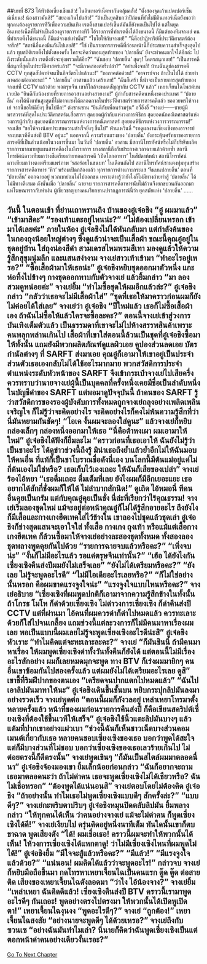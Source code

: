 ##บทที่ 873 ได้หัวข้อเซี่ยงเซิงแล้ว!
ในอินเทอร์เน็ตพากันคลุ้มคลั่ง!
“ตั้งสองจุดเก้าแปดเปอร์เซ็นต์เนี่ยนะ! น้องสาวมันสิ!”
“สยองเกินไปแล้ว!”
“ถ้าเป็นยุคสิบกว่าปีก่อนที่ยังไม่มีอินเทอร์เน็ตยังพอว่า ทุกคนต้องดูรายการทีวีเพื่อความบันเทิง เรตติ้งสามเปอร์เซ็นต์มันก็ยังพอเป็นไปได้ แต่ในยุคอินเทอร์เน็ตที่ไม่จำเป็นต้องดูรายการทางทีวี ไอ้รายการที่ทำเรตติ้งได้ถึงขนาดนี้ ก็มีแต่ของทีมจางเย่ คนที่ทำเรตติ้งได้ขนาดนี้ ก็มีแต่จางเย่เท่านั้น!”
“ไชโยให้กับจางเย่!”
“นี่คือปาฏิหาริย์ที่ประวัติศาสตร์ต้องจารึก!”
“สถานีอื่นคงมึนกันไปเลยสิ!”
“ใช่ เป็นรายการสารคดีที่ก่อนหน้านี้ก็ประสบความสำเร็จสูงสุดไปแล้ว ทุบสถิติเรตติ้งไปตั้งสองครั้ง ใครจะคิดว่าตอนสุดท้ายของ ‘ปลายลิ้น’ ยังจะทำคนตกใจได้อีกล่ะ ไปถึงระดับนั้นแล้ว เรตติ้งยังจะพุ่งพรวดได้อีก?”
“ฉันชอบ ‘ปลายลิ้น’ สุดๆ! โคตรสนุกเลย!”
“เป็นสารคดีที่สนุกที่สุดในประวัติศาสตร์แล้ว!”
“จะมีภาคสองต่อรึเปล่า?”
“อย่าเพิ่งจบสิ! บ้านฉันดูช่องสารคดี CCTV ทุกสุดสัปดาห์จนเป็นกิจวัตรไปแล้วนะ!”
“ขอภาคต่อด่วน!”
“อาจารย์จาง ถ้าเป็นไปได้ ช่วยทำภาคสองต่อเถอะนะ!”
“ ‘ปลายลิ้น’ อวสานแล้ว เศร้าเลย!”
“ฉันก็เศร้า นี่น่าจะเป็นรายการสุดท้ายของจางเย่ที่ CCTV แล้วด้วย พอตรุษจีน เขาก็ใกล้จะหมดสัญญากับ CCTV แล้ว”
เหยาเจี้ยนไฉโพสต์บนเวยป๋อ “ยินดีกับน้องชายที่รายการอวสานอย่างสวยงาม!”
ผู้กำกับสารคดีคนหนึ่งของประเทศ “ ‘ปลายลิ้น’ คงได้นั่งแท่นสูงสุดที่ไม่อาจแซงได้ตลอดกาลในประวัติศาสตร์รายการสารคดีแล้ว ขออวยพรให้จางเย่ จากนี้ขอให้ดียิ่งๆ ขึ้นไปอีก!”
ต่งซานซาน “ยินดีกับเพื่อนร่วมรุ่น”
อวี๋อิ่งอี๋ “จางเย่——ชายผู้มีพรสวรรค์ที่สุดในประวัติศาสตร์ม.สื่อสารฯ สุดยอดผู้กำกับแห่งวงการพิธีกร สุดยอดนักคณิตศาสตร์แห่งวงการผู้กำกับ สุดยอดนักวรรณกรรมแห่งวงการคณิตศาสตร์ สุดยอดพิธีกรแห่งวงการวรรณกรรม!”
จางเสีย “ขอให้จางน้อยประสบความสำเร็จยิ่งๆ ขึ้นไป”
ฟ่านเหวินลี่ “รอดูผลงานเซี่ยงเซิงของอาจารย์จางบนเวทีคืนส่งปี BTV อยู่นะ”
นอกจากนี้ ความร้อนแรงของ ‘ปลายลิ้น’ ยังกระตุ้นศรัทธาของรายการสารคดีที่เป็นส่วนน้อยในวงการขึ้นมา ในวันที่ ‘ปลายลิ้น’ อวสาน มีสถานีโทรทัศน์หรือไม่ก็บริษัทผลิตรายการมากมายชูแผนสารคดีลงในผังรายการ บางสถานีถึงกับประกาศเวลาฉายแล้วด้วยซ้ำ สถานีโทรทัศน์ดาวเทียมกว่างซีเตรียมถ่ายทอดสารคดี ‘เปิดโลกอาหาร’ ในสัปดาห์หน้า สถานีโทรทัศน์ดาวเทียมกว่างตงเตรียมแพร่ภาพ ‘รสอร่อยในชนบท’ ในเดือนถัดไป สถานีโทรทัศน์ซานตงทุ่มทุนสร้างรายการสารคดีอาหาร ‘หิว’ พร้อมเปิดกล้องแล้ว ทุกรายการต่างเกาะกระแส ‘จีนบนปลายลิ้น’
ตอนที่ ‘ปลายลิ้น’ ออกฉายอยู่ พวกเขาย่อมไม่ไปออกชน เพราะต่างรู้ว่ายังไงก็ไม่มีทางถ่ายทำสู้ ‘ปลายลิ้น’ ได้ ไม่มีทางตีเสมอ ดังนั้นเมื่อ ‘ปลายลิ้น’ ฉายจบ รายการสารคดีอาหารนับไม่ถ้วนจึงยกขบวนกันออกมา แห่โฆษณาราวกับห่าฝน
ผู้เชี่ยวชาญบางคนเรียกขานปรากฏการณ์นี้ว่า ยุคสมัยแห่ง ‘ปลายลิ้น’
……


วันนี้ ในตอนเช้า
ที่ย่านเถาหรานถิง
บ้านของอู๋เจ๋อชิง
“อู๋ ผมมาแล้ว”
“เข้ามาสิคะ”
“รองเท้าแตะอยู่ไหนน่ะ?”
“ไม่ต้องเปลี่ยนหรอก เข้ามาได้เลยค่ะ”
ภายในห้อง อู๋เจ๋อชิงไม่ได้หันกลับมา แต่กำลังค้นของในกองถุงน้อยใหญ่ต่างๆ ซึ่งดูแล้วน่าจะเป็นเสื้อผ้า ขณะนี้คุณอู๋อยู่ในชุดอยู่บ้าน ใส่ถุงน่องสีดำ สวมเดรสไหมพรมสีเทา มองดูแล้วให้ความรู้สึกสุขุมนุ่มลึก และแสนสง่างาม
จางเย่สาวเท้าเข้ามา “ทำอะไรอยู่เหรอ?”
“ซื้อเสื้อผ้ามาให้เธอน่ะ” อู๋เจ๋อชิงหยิบชุดออกมาตัวหนึ่ง แกะห่อทิ้งไปข้างๆ กางชุดออกทาบกับตัวจางเย่ แล้วยิ้มกล่าว “มา ลองสวมดูหน่อยค่ะ”
จางเย่ยิ้ม “ทำไมซื้อชุดให้ผมอีกแล้วล่ะ?”
อู๋เจ๋อชิงกล่าว “กลัวว่าเธอจะไม่มีเสื้อผ้าใส่”
“ชุดที่เธอให้มาคราวก่อนผมก็ยังไม่ค่อยได้ใส่เลย” จางเย่ว่า
อู๋เจ๋อชิง “ปีใหม่แล้ว เธอก็ไม่ซื้อเสื้อผ้าเอง ถ้าฉันไม่ซื้อให้แล้วใครจะซื้อละคะ?”
ตอนนี้จางเย่เข้าสู่วงการบันเทิงเต็มตัวแล้ว เป็นธรรมดาที่เขาจะไม่ไปห้างสรรพสินค้าเพราะคนพลุกพล่านเกินไป เสื้อผ้าที่เขาใส่ตอนนี้ล้วนเป็นชุดที่อู๋เจ๋อชิงซื้อมาให้ทั้งนั้น แถมยังมีพวกผลิตภัณฑ์ดูแลผิวเอย คูปองส่วนลดเอย บัตรกำนัลต่างๆ ที่ SARFT ส่งมาเอย คุณอู๋ก็เอามาให้เขาอยู่เป็นประจำ ส่วนตัวเธอเองกลับไม่ได้ใช้อะไรมากมาย พวกสวัสดิการประจำตำแหน่งระดับหัวหน้าของ SARFT จึงเข้ากระเป๋าจางเย่ไปเสียครึ่ง ควรทราบว่านายจางเย่ผู้นี้เป็นบุคคลที่ครั้งหนึ่งเคยมีชื่อเป็นลำดับหนึ่งในบัญชีดำของ SARFT แต่พอมาดูปัจจุบันนี้ ถ้าคนของ SARFT รู้ว่าสวัสดิการของรองผู้บังคับการทั้งหมดถูกจางเย่ถลุงอย่างเพลิดเพลินเจริญใจ ก็ไม่รู้ว่าจะคิดอย่างไร
จะคิดอย่างไรก็คงไม่พ้นความรู้สึกที่ว่านี่มันหยามกันชัดๆ!
“โอเค งั้นผมจะลองใส่ดูนะ” แล้วจางเย่ก็หยิบกล่องเล็กๆ กล่องหนึ่งออกมาให้เธอ “นี่คือต้าหงเผา ผมเอามาให้ใหม่”
อู๋เจ๋อชิงได้ฟังก็ยิ้มละไม “คราวก่อนที่เธอเอาให้ ฉันยังไม่รู้ว่าเป็นชาอะไร ได้ดูข่าวช่วงนี้ถึงรู้ มิน่าเธอถึงย้ำแล้วย้ำอีกไม่ให้ฉันมอบให้คนอื่น ที่แท้ก็เป็นชาโบราณชื่อดังนี่เอง บนโลกนี้มีต้นแม่อยู่แค่ไม่กี่ต้นเองไม่ใช่หรือ? เธอเก็บไว้เองเถอะ ให้ฉันก็เสียของเปล่า”
จางเย่ร้องไอ้หยา “เธอดื่มเถอะ ดื่มเต็มที่เลย ยังไงผมก็มีอีกเยอะแยะ เธออยากได้สักกี่ชั่งผมก็ให้ได้ ไม่ลำบากสักนิด!”
ดูเถิด ไอ้หมอนี่ ทีคนอื่นคุยเป็นกรัม แต่กับคุณอู๋คุยเป็นชั่ง
นี่ล่ะที่เรียกว่าไร้คุณธรรม!
จางเย่เริ่มลองชุดใหม่ แม้จะอยู่ต่อหน้าคุณอู๋ก็ไม่ได้รู้สึกอายอะไร ถึงยังไงก็มีเสื้อและกางเกงฮีตเทคใส่ไว้ข้างใน เขาลองไปชุดแล้วชุดเล่า อู๋เจ๋อชิงก็ช่างสุดแสนจะเอาใจใส่ ทั้งเสื้อ กางเกง ถุงเท้า หรือแม้แต่เสื้อกางเกงฮีตเทค ก็ล้วนซื้อมาให้จางเย่อย่างละสองชุดทั้งหมด
ทั้งสองลองชุดพลางพูดคุยกันไปด้วย
“รายการฉายจบแล้วหรือคะ?”
“เพิ่งจบน่ะ”
“งั้นก็ไม่มีอะไรแล้ว รอแค่ตรุษจีนเท่านั้น?”
“เฮ้อ ได้ยังไงกัน เซี่ยงเซิงคืนส่งปีผมยังไม่เสร็จเลย”
“ยังไม่ได้เตรียมหรือคะ?”
“ยังเลย ไม่รู้จะพูดอะไรดี”
“ไม่มีไอเดียอะไรเลยหรือ?”
“ก็ไม่ใช่อย่างนั้นหรอก คือผมขาดแรงจูงใจน่ะ”
“แรงจูงใจแบบไหนหรือคะ?”
จางเย่อธิบาย “เซี่ยงเซิงที่ผมพูดปกติก็เอามาจากความรู้สึกข้างในทั้งนั้น ถ้าโกรธ โมโห ก็ด่าด้วยเซี่ยงเซิง ไม่ด่าวงการเซี่ยงเซิง ก็ด่าคืนส่งปี CCTV แต่ที่ผ่านมา ไอ้คนที่ผมควรด่าก็ด่าไปหมดแล้ว ควรทะเลาะด้วยก็ใส่ไปจนเกลี้ยง แถมช่วงนี้แต่ละวงการก็ไม่มีคนมาหาเรื่องผมเลย พอเป็นแบบนี้ผมเลยไม่รู้จะพูดเซี่ยงเซิงอะไรดีน่ะสิ”
อู๋เจ๋อชิงหัวเราะ “ทำไมคิดแต่จะทะเลาะละคะ?”
จางเย่ “ก็มันชินนี่ ถ้ามีคนมาหาเรื่อง ให้ผมพูดเซี่ยงเซิงด่าทั้งวันทั้งคืนก็ยังได้ แต่ตอนนี้ไม่มีเรื่องอะไรสักอย่าง ผมก็เลยหมดมุกจะพูด ทาง BTV ก็เร่งผมมายิกๆ คนอื่นเขาซ้อมกันไปสองครั้งแล้ว แต่ผมยังไม่ได้เตรียมอะไรเลย ดูสิ” เขาชี้ที่ริมฝีปากของตนเอง “เครียดจนปากแตกไปหมดแล้ว”
“ฉันไปเอาลิปมันมาทาให้นะ” อู๋เจ๋อชิงเดินขึ้นชั้นบน หยิบกระปุกลิปมันลงมาอย่างรวดเร็ว
จางเย่พูดต่อ “ตอนนี้ผมก็กังวลอยู่ เหล่าเหยาโทรมาตั้งหลายครั้งแล้ว หน้าที่ของผมก่อนรายการคืนส่งปี ก็คือเขียนสคริปต์เซี่ยงเซิงที่ต้องใช้ขึ้นเวทีให้เสร็จ”
อู๋เจ๋อชิงใช้นิ้วแตะลิปมันบางๆ แล้วแต้มที่ปากเขาอย่างแผ่วเบา “ช่วงนี้ฉันก็เห็นชาวเน็ตบางส่วนคอมเมนต์เกี่ยวกับเธอ หลายคนชอบเซี่ยงเซิงของเธอ บอกว่าพูดได้สะใจ แต่ก็มีบางส่วนที่ไม่ชอบ บอกว่าเซี่ยงเซิงของเธอเลวร้ายเกินไป ไม่ต่อยตรงนี้ก็ตีตรงนั้น”
จางเย่พูดเขินๆ “ก็มันเป็นสไตล์ผมมาตลอดนี่นา”
อู๋เจ๋อชิงจ้องมองเขา ยิ้มเล็กน้อยก่อนกล่าว “ฉันก็อยากจะถามเธอมาตลอดนะว่า ถ้าไม่ด่าคน เธอจะพูดเซี่ยงเซิงไม่ได้เชียวหรือ? ฉันไม่เชื่อหรอก”
“ต้องพูดได้แน่นอนสิ” จางเย่ตอบโดยไม่ต้องคิด
อู๋เจ๋อชิง “ถ้าอย่างนั้น ทำไมเธอไม่พูดเซี่ยงเซิงแบบดีๆ สักครั้งล่ะ?”
“แบบดีๆ?” จางเย่กะพริบตาปริบๆ
อู๋เจ๋อชิงหมุนปิดตลับลิปมัน ยิ้มพลางกล่าว “ให้ทุกคนได้เห็น ว่าคนอย่างจางเย่ แม้จะไม่ด่าคน ก็พูดเซี่ยงเซิงได้ดี!”
จางเย่เงียบไป ครุ่นคิดอยู่หนึ่งนาทีเต็ม ทันใดนั้นเขาก็ตบขาฉาด พูดเสียงดัง “ได้! ผมเชื่อเธอ! คราวนี้ผมจะทำให้พวกนั้นได้เห็น! ให้วงการเซี่ยงเซิงได้แหกตาดู! ว่าไม่มีเซี่ยงเซิงไหนที่ผมพูดไม่ได้!”
อู๋เจ๋อชิงยิ้ม “มีใจจะสู้แล้วหรือคะ?”
“มีแล้ว!”
“มีแรงจูงใจแล้วด้วย?”
“แน่นอน! ผมคิดได้แล้วว่าจะพูดอะไร!”
กล่าวจบ จางเย่ก็หยิบมือถือขึ้นมา กดโทรหาเหยาเจี้ยนไฉเป็นคนแรก
ตู๊ด ตู๊ด ต่อสายติด
เสียงของเหยาเจี้ยนไฉดังลอดมา “ว่าไง ไอ้น้องจาง?”
จางเย่ยิ้ม “เหล่าเหยา ฉันคิดดีแล้ว! เซี่ยงเซิงคืนส่งปี BTV คราวนี้เรามาพูดอะไรดีๆ กันเถอะ! พูดอย่างตรงไปตรงมา ให้พวกนั้นได้เปิดหูเปิดตา!”
เหยาเจี้ยนไฉงุนงง “พูดอะไรดีๆ?”
จางเย่ “ถูกต้อง!”
เหยาเจี้ยนไฉสงสัย “อย่างนายจะพูดดีๆ ได้ด้วยเหรอ?”
จางเย่ถึงกับซวนเซ “อย่างฉันมันทำไมเล่า? นี่นายก็คิดว่าฉันพูดเซี่ยงเซิงเป็นแต่ตอกหน้าด่าคนอย่างเดียวงั้นเรอะ?”
-----------------------------------------------------------------------


[Go To Next Chapter]( ./71.md)